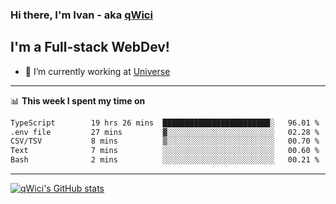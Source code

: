 ### Hi there, I'm Ivan - aka [qWici][website]

## I'm a Full-stack WebDev!
- 🔭 I’m currently working at [Universe][universe]

---

📊 **This week I spent my time on**
<!--START_SECTION:waka-->

```txt
TypeScript        19 hrs 26 mins  ████████████████████████░   96.01 %
.env file         27 mins         ▓░░░░░░░░░░░░░░░░░░░░░░░░   02.28 %
CSV/TSV           8 mins          ▒░░░░░░░░░░░░░░░░░░░░░░░░   00.70 %
Text              7 mins          ░░░░░░░░░░░░░░░░░░░░░░░░░   00.60 %
Bash              2 mins          ░░░░░░░░░░░░░░░░░░░░░░░░░   00.21 %
```

<!--END_SECTION:waka-->

---

[![qWici's GitHub stats](https://github-readme-stats.vercel.app/api?username=qWici)](https://github.com/qWici/github-readme-stats)

[website]: https://devkucher.com
[twitter]: https://twitter.com/KucherDev
[linkedin]: https://www.linkedin.com/in/ivankucher
[universe]: https://universeapps.limited
